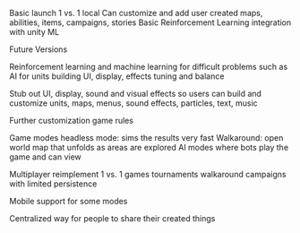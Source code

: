 Basic launch
1 vs. 1 local
Can customize and add user created
	maps, abilities, items, campaigns, stories
Basic Reinforcement Learning integration with unity ML

Future Versions

Reinforcement learning and machine learning for difficult problems such as
	AI for units
	building UI, display, effects
	tuning and balance

Stub out UI, display, sound and visual effects so users can build and customize
	units, maps, menus, sound effects, particles, text, music

Further customization
	game rules

Game modes
	headless mode: sims the results very fast
	Walkaround: open world map that unfolds as areas are explored
	AI modes where bots play the game and can view

Multiplayer
	reimplement 1 vs. 1 games
	tournaments
	walkaround
	campaigns with limited persistence

Mobile support for some modes

Centralized way for people to share their created things
	
